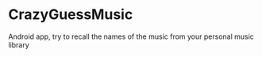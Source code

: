 # CrazyGuessMusic
Android app, try to recall the names of the music from your personal music library
